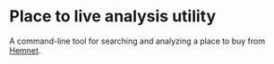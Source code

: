 # **P**lace to **l**ive **a**nalysis **u**tility

A command-line tool for searching and analyzing a place to buy from [Hemnet](https://www.hemnet.se).
